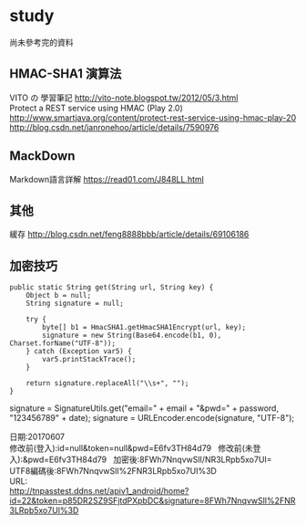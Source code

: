 # study
尚未參考完的資料  
## HMAC-SHA1 演算法
VITO の 學習筆記 http://vito-note.blogspot.tw/2012/05/3.html  
Protect a REST service using HMAC (Play 2.0) http://www.smartjava.org/content/protect-rest-service-using-hmac-play-20  
http://blog.csdn.net/janronehoo/article/details/7590976  
## MackDown
Markdown語言詳解 https://read01.com/J848LL.html  
## 其他
緩存 http://blog.csdn.net/feng8888bbb/article/details/69106186

## 加密技巧
    public static String get(String url, String key) {
        Object b = null;
        String signature = null;

        try {
            byte[] b1 = HmacSHA1.getHmacSHA1Encrypt(url, key);
            signature = new String(Base64.encode(b1, 0), Charset.forName("UTF-8"));
        } catch (Exception var5) {
            var5.printStackTrace();
        }

        return signature.replaceAll("\\s+", "");
    }
signature = SignatureUtils.get("email=" + email + "&pwd=" + password, "123456789" + date);
signature = URLEncoder.encode(signature, "UTF-8");

日期:20170607  
修改前(登入):id=null&token=null&pwd=E6fv3TH84d79   
修改前(未登入):&pwd=E6fv3TH84d79  
加密後:8FWh7NnqvwSlI/NR3LRpb5xo7UI=  
UTF8編碼後:8FWh7NnqvwSlI%2FNR3LRpb5xo7UI%3D  
URL:  
http://tnpasstest.ddns.net/apiv1_android/home?id=22&token=p85DR2SZ9SFjtdPXpbDC&signature=8FWh7NnqvwSlI%2FNR3LRpb5xo7UI%3D  

